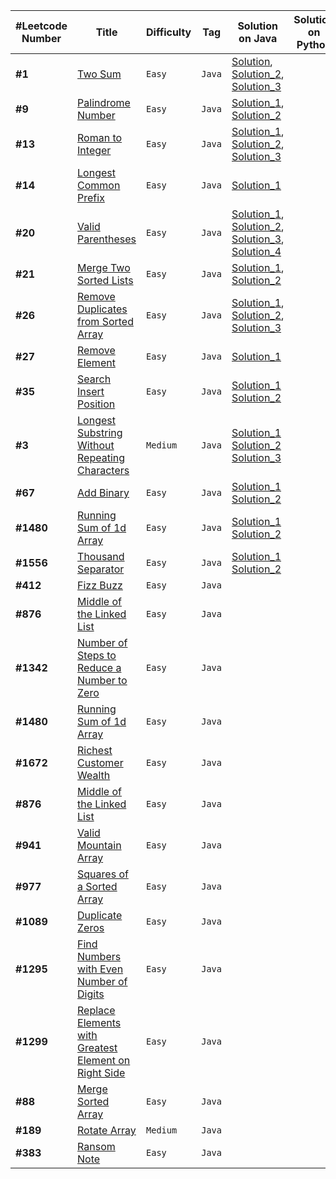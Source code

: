 | #Leetcode Number | Title                                                                                                                                       | Difficulty   | Tag        | Solution on Java                                                                                                                                                                                                                                                                                                                                                                                                                                                                                               | Solution on Python |
|------------------|---------------------------------------------------------------------------------------------------------------------------------------------|--------------|------------|----------------------------------------------------------------------------------------------------------------------------------------------------------------------------------------------------------------------------------------------------------------------------------------------------------------------------------------------------------------------------------------------------------------------------------------------------------------------------------------------------------------|--------------------|
|      **#1**      | [Two Sum](https://leetcode.com/problems/two-sum/)                                                                                           | ```Easy```   | ```Java``` | [Solution](https://github.com/toborix/MyLeetcode-Solutions/blob/master/src/Levels/Easy/TwoSum/Solution.java), [Solution_2](https://github.com/toborix/MyLeetcode-Solutions/blob/master/src/Levels/Easy/TwoSum/Solution_2.java), [Solution_3](https://github.com/toborix/MyLeetcode-Solutions/blob/master/src/Levels/Easy/TwoSum/Solution_3.java)                                                                                                                                                               |                    |
|      **#9**      | [Palindrome Number](https://leetcode.com/problems/palindrome-number/)                                                                       | ```Easy```   | ```Java``` | [Solution_1](https://github.com/toborix/MyLeetcode-Solutions/blob/master/src/Levels/Easy/PalindromeNumber/Solution.java), [Solution_2](https://github.com/toborix/MyLeetcode-Solutions/blob/master/src/Levels/Easy/PalindromeNumber/Solution_2.java)                                                                                                                                                                                                                                                           |                    |
|      **#13**     | [Roman to Integer](https://leetcode.com/problems/roman-to-integer/)                                                                         | ```Easy```   | ```Java``` | [Solution_1](https://github.com/toborix/MyLeetcode-Solutions/blob/master/src/Levels/Easy/RomanToInt/RomanToInt.java), [Solution_2](https://github.com/toborix/MyLeetcode-Solutions/blob/master/src/Levels/Easy/RomanToInt/Solution.java), [Solution_3](https://github.com/toborix/MyLeetcode-Solutions/blob/master/src/Levels/Easy/RomanToInt/Solution2.java)                                                                                                                                                  |                    |
|      **#14**     | [Longest Common Prefix](https://leetcode.com/problems/longest-common-prefix/)                                                               | ```Easy```   | ```Java``` | [Solution_1](https://github.com/toborix/MyLeetcode-Solutions/blob/master/src/Levels/Easy/LongestCommonPrefix/Solution.java)                                                                                                                                                                                                                                                                                                                                                                                    |                    |
|      **#20**     | [Valid Parentheses](https://leetcode.com/problems/valid-parentheses/)                                                                       | ```Easy```   | ```Java``` | [Solution_1](https://github.com/toborix/MyLeetcode-Solutions/blob/master/src/Levels/Easy/ValidParentheses/Solution_1.java), [Solution_2](https://github.com/toborix/MyLeetcode-Solutions/blob/master/src/Levels/Easy/ValidParentheses/Solution_2.java), [Solution_3](https://github.com/toborix/MyLeetcode-Solutions/blob/master/src/Levels/Easy/ValidParentheses/Solution_3.java), [Solution_4](https://github.com/toborix/MyLeetcode-Solutions/blob/master/src/Levels/Easy/ValidParentheses/Solution_4.java) |                    |
|      **#21**     | [Merge Two Sorted Lists](https://leetcode.com/problems/merge-two-sorted-lists/)                                                             | ```Easy```   | ```Java``` | [Solution_1](https://github.com/toborix/MyLeetcode-Solutions/blob/master/src/Levels/Easy/MergeTwoSortedLists/Solution_1.java), [Solution_2](https://github.com/toborix/MyLeetcode-Solutions/blob/master/src/Levels/Easy/MergeTwoSortedLists/Solution_2.java)                                                                                                                                                                                                                                                   |                    |
|      **#26**     | [Remove Duplicates from Sorted Array](https://leetcode.com/problems/remove-duplicates-from-sorted-array/)                                   | ```Easy```   | ```Java``` | [Solution_1](https://github.com/toborix/MyLeetcode-Solutions/blob/master/src/Levels/Easy/RemoveDublicatesFromSortedArray/Solution_1.java), [Solution_2](https://github.com/toborix/MyLeetcode-Solutions/blob/master/src/Levels/Easy/RemoveDublicatesFromSortedArray/Solution_2.java), [Solution_3](https://github.com/toborix/MyLeetcode-Solutions/blob/master/src/Levels/Easy/RemoveDublicatesFromSortedArray/Solution_3.java)                                                                                |                    |
|      **#27**     | [Remove Element](https://leetcode.com/problems/remove-element/)                                                                             | ```Easy```   | ```Java``` | [Solution_1](https://github.com/toborix/MyLeetcode-Solutions/blob/master/src/Levels/Easy/RemoveElement/Solution.java)                                                                                                                                                                                                                                                                                                                                                                                          |                    |
|      **#35**     | [Search Insert Position](https://leetcode.com/problems/search-insert-position/)                                                             | ```Easy```   | ```Java``` | [Solution_1](https://github.com/toborix/MyLeetcode-Solutions/blob/master/src/Levels/Easy/SearchInsertPosition/Solution_1.java) [Solution_2](https://github.com/toborix/MyLeetcode-Solutions/blob/master/src/Levels/Easy/SearchInsertPosition/Solution_2.java)                                                                                                                                                                                                                                                  |                    |
|      **#3**      | [Longest Substring Without Repeating Characters](https://leetcode.com/problems/longest-substring-without-repeating-characters/)             | ```Medium``` | ```Java``` | [Solution_1](https://github.com/toborix/MyLeetcode-Solutions/blob/master/src/Levels/Medium/LongestSubstrWtRepeatingCharacters/Solution_1.java) [Solution_2](https://github.com/toborix/MyLeetcode-Solutions/blob/master/src/Levels/Medium/LongestSubstrWtRepeatingCharacters/Solution_2.java) [Solution_3](https://github.com/toborix/MyLeetcode-Solutions/blob/master/src/Levels/Medium/LongestSubstrWtRepeatingCharacters/Solution_3.java)                                                                   |                    |
|      **#67**     | [Add Binary](https://leetcode.com/problems/add-binary/)                                                                                     | ```Easy```   | ```Java``` | [Solution_1](https://github.com/toborix/MyLeetcode-Solutions/blob/master/src/Levels/Easy/AddBinary/Solution_1.java) [Solution_2](https://github.com/toborix/MyLeetcode-Solutions/blob/master/src/Levels/Easy/AddBinary/Solution_2.java)                                                                                                                                                                                                                                                                        |                    |
|     **#1480**    | [Running Sum of 1d Array](https://leetcode.com/problems/running-sum-of-1d-array/)                                                           | ```Easy```   | ```Java``` | [Solution_1](https://github.com/toborix/MyLeetcode-Solutions/blob/master/src/Levels/Easy/RunningSumOf1dArray/Solution_1.java) [Solution_2](https://github.com/toborix/MyLeetcode-Solutions/blob/master/src/Levels/Easy/RunningSumOf1dArray/Solution_2.java)                                                                                                                                                                                                                                                    |                    |
|     **#1556**    | [Thousand Separator](https://leetcode.com/problems/thousand-separator/)                                                                     | ```Easy```   | ```Java``` | [Solution_1](https://github.com/toborix/MyLeetcode-Solutions/blob/master/src/Levels/Easy/ThousandsSeparator/Solution.java) [Solution_2](https://github.com/toborix/MyLeetcode-Solutions/blob/master/src/Levels/Easy/ThousandsSeparator/Solution_2.java)                                                                                                                                                                                                                                                        |                    |
|     **#412**     | [Fizz Buzz](https://leetcode.com/problems/fizz-buzz/)                                                                                       | ```Easy```   | ```Java``` |                                                                                                                                                                                                                                                                                                                                                                                                                                                                                                                |                    |
|     **#876**     | [Middle of the Linked List](https://leetcode.com/problems/middle-of-the-linked-list/)                                                       | ```Easy```   | ```Java``` |                                                                                                                                                                                                                                                                                                                                                                                                                                                                                                                |                    |
|     **#1342**    | [Number of Steps to Reduce a Number to Zero](https://leetcode.com/problems/number-of-steps-to-reduce-a-number-to-zero/)                     | ```Easy```   | ```Java``` |                                                                                                                                                                                                                                                                                                                                                                                                                                                                                                                |                    |
|     **#1480**    | [Running Sum of 1d Array](https://leetcode.com/problems/running-sum-of-1d-array/)                                                           | ```Easy```   | ```Java``` |                                                                                                                                                                                                                                                                                                                                                                                                                                                                                                                |                    |
|     **#1672**    | [Richest Customer Wealth](https://leetcode.com/problems/richest-customer-wealth/)                                                           | ```Easy```   | ```Java``` |                                                                                                                                                                                                                                                                                                                                                                                                                                                                                                                |                    |
|     **#876**     | [Middle of the Linked List](https://leetcode.com/problems/middle-of-the-linked-list/)                                                       | ```Easy```   | ```Java``` |                                                                                                                                                                                                                                                                                                                                                                                                                                                                                                                |                    |
|     **#941**     | [Valid Mountain Array](https://leetcode.com/problems/valid-mountain-array/)                                                                 | ```Easy```   | ```Java``` |                                                                                                                                                                                                                                                                                                                                                                                                                                                                                                                |                    |
|     **#977**     | [Squares of a Sorted Array](https://leetcode.com/problems/squares-of-a-sorted-array/)                                                       | ```Easy```   | ```Java``` |                                                                                                                                                                                                                                                                                                                                                                                                                                                                                                                |                    |
|     **#1089**    | [Duplicate Zeros](https://leetcode.com/problems/duplicate-zeros/)                                                                           | ```Easy```   | ```Java``` |                                                                                                                                                                                                                                                                                                                                                                                                                                                                                                                |                    |
|     **#1295**    | [Find Numbers with Even Number of Digits](https://leetcode.com/problems/find-numbers-with-even-number-of-digits/)                           | ```Easy```   | ```Java``` |                                                                                                                                                                                                                                                                                                                                                                                                                                                                                                                |                    |
|     **#1299**    | [Replace Elements with Greatest Element on Right Side](https://leetcode.com/problems/replace-elements-with-greatest-element-on-right-side/) | ```Easy```   | ```Java``` |                                                                                                                                                                                                                                                                                                                                                                                                                                                                                                                |                    |
|      **#88**     | [Merge Sorted Array](https://leetcode.com/problems/merge-sorted-array/)                                                                     | ```Easy```   | ```Java``` |                                                                                                                                                                                                                                                                                                                                                                                                                                                                                                                |                    |
|     **#189**     | [Rotate Array](https://leetcode.com/problems/rotate-array/)                                                                                 | ```Medium``` | ```Java``` |                                                                                                                                                                                                                                                                                                                                                                                                                                                                                                                |                    |
|     **#383**     | [Ransom Note](https://leetcode.com/problems/ransom-note/)                                                                                   | ```Easy```   | ```Java``` |                                                                                                                                                                                                                                                                                                                                                                                                                                                                                                                |                    |
